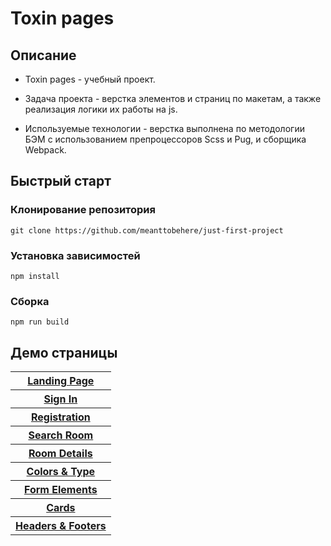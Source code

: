 # Toxin pages

## Описание

- Toxin pages - учебный проект.

- Задача проекта - верстка элементов и страниц по макетам, а также реализация логики их работы на js.

- Используемые технологии - верстка выполнена по методологии БЭМ с использованием препроцессоров Scss и Pug, и сборщика Webpack.


## Быстрый старт 

### Клонирование репозитория

```
git clone https://github.com/meanttobehere/just-first-project
```

### Установка зависимостей

```
npm install
```

### Сборка

```
npm run build
```

## Демо страницы

<table>
    <tr><th><a href='https://meanttobehere.github.io/toxinpages/main.html' target='_blank'>Landing Page</a></th></tr>
    <tr><th><a href='https://meanttobehere.github.io/toxinpages/login.html' target='_blank'>Sign In</a></th></tr>
    <tr><th><a href='https://meanttobehere.github.io/toxinpages/signup.html' target='_blank'>Registration</a></th></tr>
    <tr><th><a href='https://meanttobehere.github.io/toxinpages/searchpage.html' target='_blank'>Search Room</a></th></tr>
    <tr><th><a href='https://meanttobehere.github.io/toxinpages/room.html' target='_blank'>Room Details</a></th></tr>
    <tr><th><a href='https://meanttobehere.github.io/toxinpages/colorstype.html' target='_blank'>Colors & Type</a></th></tr>
    <tr><th><a href='https://meanttobehere.github.io/toxinpages/formelements.html' target='_blank'>Form Elements</a></th></tr>
    <tr><th><a href='https://meanttobehere.github.io/toxinpages/cards.html' target='_blank'>Cards</a></th></tr>
    <tr><th><a href='https://meanttobehere.github.io/toxinpages/headersfooters.html' target='_blank'>Headers & Footers</a></th></tr>
</table>